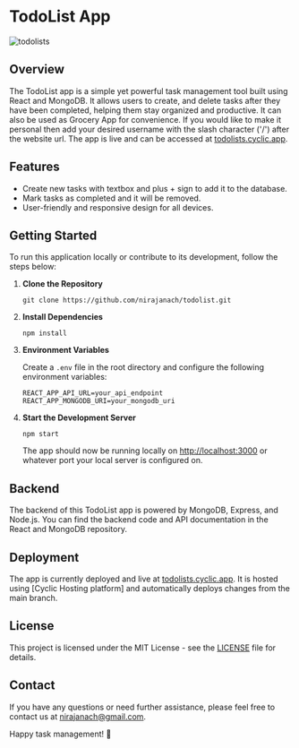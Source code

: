 # TodoList App

![todolists](https://github.com/nirajanach/todolist/assets/82367883/98bb9448-bb8f-4b58-ba54-a7f5360a6767)

## Overview

The TodoList app is a simple yet powerful task management tool built using React and MongoDB. It allows users to create, and delete tasks after they have been completed, helping them stay organized and productive.
It can also be used as Grocery App for convenience. If you would like to make it personal then add your desired username with the slash character ('/') after the website url. The app is live and can be accessed at [todolists.cyclic.app](https://todolists.cyclic.app/).

## Features

- Create new tasks with textbox and plus + sign to add it to the database.
- Mark tasks as completed and it will be removed.
- User-friendly and responsive design for all devices.

## Getting Started

To run this application locally or contribute to its development, follow the steps below:

1. **Clone the Repository**

   ```
   git clone https://github.com/nirajanach/todolist.git
   ```

2. **Install Dependencies**

   ```
   npm install
   ```

3. **Environment Variables**

   Create a `.env` file in the root directory and configure the following environment variables:

   ```
   REACT_APP_API_URL=your_api_endpoint
   REACT_APP_MONGODB_URI=your_mongodb_uri
   ```

4. **Start the Development Server**

   ```
   npm start
   ```

   The app should now be running locally on [http://localhost:3000](http://localhost:3000) or whatever port your local server is configured on.

## Backend

The backend of this TodoList app is powered by MongoDB, Express, and Node.js. You can find the backend code and API documentation in the React and MongoDB repository.

## Deployment

The app is currently deployed and live at [todolists.cyclic.app](https://todolists.cyclic.app). It is hosted using [Cyclic Hosting platform] and automatically deploys changes from the main branch.


## License

This project is licensed under the MIT License - see the [LICENSE](LICENSE) file for details.

## Contact

If you have any questions or need further assistance, please feel free to contact us at [nirajanach@gmail.com](mailto:nirajanach@gmail.com).

Happy task management! 🚀
